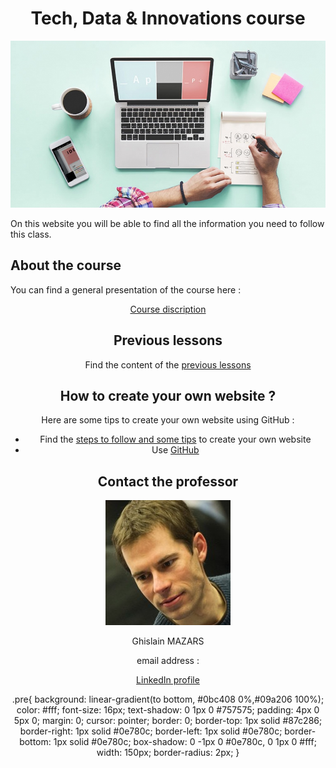<!DOCTYPE HTML> 

<meta charset="utf-8">

<meta name="keywords" content="Tech, Data, Innovations, Vourse, digital management"> 

<meta name="description" content="Do you want to understand the world of technologies? Take this course!">

<head>
  <h1 align="center">Tech, Data & Innovations course</h1>
  <img src="Create-your-website.jpg">
<head> 

<body>
<p>On this website you will be able to find all the information you need to follow this class.<p>


## About the course
You can find a general presentation of the course here :
 <center><a class="pre" href="course_presentation.md">Course discription</a><center></pre>

## Previous lessons
Find the content of the [previous lessons](PreviousLessons)


## How to create your own website ?
Here are some tips to create your own website using GitHub :
- Find the [steps to follow and some tips](https://adelebnt.github.io/Create-a-website-on-GitHub/) to create your own website
- Use [GitHub](https://github.com/)

## Contact the professor
<img src="Tech%20data...%20Ghislain%20Mazars.jpg">

Ghislain MAZARS

email address : 

[LinkedIn profile](https://fr.linkedin.com/in/ghislainmazars)
</body>


.pre{
 background: linear-gradient(to bottom, #0bc408 0%,#09a206 100%);
 color: #fff;
 font-size: 16px;
 text-shadow: 0 1px 0 #757575;
 padding: 4px 0 5px 0;
 margin: 0;
 cursor: pointer;
 border: 0;
 border-top: 1px solid #87c286;
 border-right: 1px solid #0e780c;
 border-left: 1px solid #0e780c;
 border-bottom: 1px solid #0e780c;
 box-shadow: 0 -1px 0 #0e780c, 0 1px 0 #fff;
 width: 150px;
 border-radius: 2px;
}
